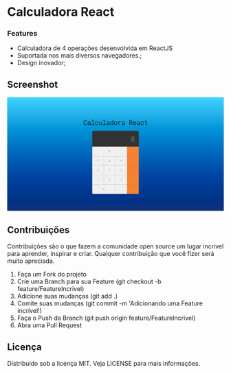 
# Calculadora React

### Features

- Calculadora de 4 operações desenvolvida em ReactJS
- Suportada nos mais diversos navegadores.;
- Design inovador;

## Screenshot

![](https://raw.githubusercontent.com/danielalves96/React-Calculator/master/images/captura.jpeg)

## Contribuições

Contribuições são o que fazem a comunidade open source um lugar incrível para aprender, inspirar e criar. Qualquer contribuição que você fizer será muito apreciada.

1. Faça um Fork do projeto
2. Crie uma Branch para sua Feature (git checkout -b feature/FeatureIncrivel)
3. Adicione suas mudanças (git add .)
4. Comite suas mudanças (git commit -m 'Adicionando uma Feature incrível!)
5. Faça o Push da Branch (git push origin feature/FeatureIncrivel)
6. Abra uma Pull Request

## Licença
Distribuído sob a licença MIT. Veja LICENSE para mais informações.
